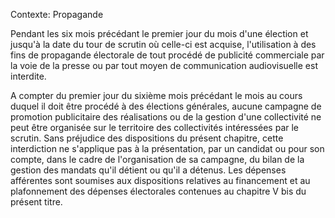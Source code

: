 Contexte: Propagande

Pendant les six mois précédant le premier jour du mois d'une élection et jusqu'à la date du tour de scrutin où celle-ci est acquise, l'utilisation à des fins de propagande électorale de tout procédé de publicité commerciale par la voie de la presse ou par tout moyen de communication audiovisuelle est interdite.

A compter du premier jour du sixième mois précédant le mois au cours duquel il doit être procédé à des élections générales, aucune campagne de promotion publicitaire des réalisations ou de la gestion d'une collectivité ne peut être organisée sur le territoire des collectivités intéressées par le scrutin. Sans préjudice des dispositions du présent chapitre, cette interdiction ne s'applique pas à la présentation, par un candidat ou pour son compte, dans le cadre de l'organisation de sa campagne, du bilan de la gestion des mandats qu'il détient ou qu'il a détenus. Les dépenses afférentes sont soumises aux dispositions relatives au financement et au plafonnement des dépenses électorales contenues au chapitre V bis du présent titre.
